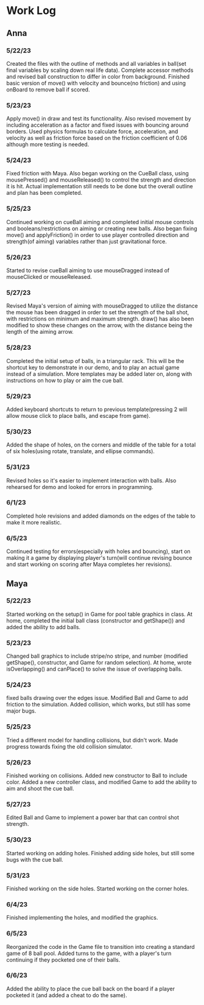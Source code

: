 # Work Log

## Anna

### 5/22/23

Created the files with the outline of methods and all variables in ball(set final variables by scaling down real life data). Complete accessor methods and revised ball construction to differ in color from background. Finished basic version of move() with velocity and bounce(no friction) and using onBoard to remove ball if scored.

### 5/23/23

Apply move() in draw and test its functionality. Also revised movement by including acceleration as a factor and fixed issues with bouncing around borders. Used physics formulas to calculate force, acceleration, and velocity as well as friction force based on the friction coefficient of 0.06 although more testing is needed.

### 5/24/23

Fixed friction with Maya. Also began working on the CueBall class, using mousePressed() and mouseReleased() to control the strength and direction it is hit. Actual implementation still needs to be done but the overall outline and plan has been completed.

### 5/25/23

Continued working on cueBall aiming and completed initial mouse controls and booleans/restrictions on aiming or creating new balls. Also began fixing move() and applyFriction() in order to use player controlled direction and strength(of aiming) variables rather than just gravitational force.

### 5/26/23

Started to revise cueBall aiming to use mouseDragged instead of mouseClicked or mouseReleased.

### 5/27/23

Revised Maya's version of aiming with mouseDragged to utilize the distance the mouse has been dragged in order to set the strength of the ball shot, with restrictions on minimum and maximum strength. draw() has also been modified to show these changes on the arrow, with the distance being the length of the aiming arrow.

### 5/28/23

Completed the initial setup of balls, in a triangular rack. This will be the shortcut key to demonstrate in our demo, and to play an actual game instead of a simulation. More templates may be added later on, along with instructions on how to play or aim the cue ball.

### 5/29/23

Added keyboard shortcuts to return to previous template(pressing 2 will allow mouse click to place balls, and escape from game).

### 5/30/23

Added the shape of holes, on the corners and middle of the table for a total of six holes(using rotate, translate, and ellipse commands).

### 5/31/23

Revised holes so it's easier to implement interaction with balls. Also rehearsed for demo and looked for errors in programming.

### 6/1/23

Completed hole revisions and added diamonds on the edges of the table to make it more realistic.

### 6/5/23

Continued testing for errors(especially with holes and bouncing), start on making it a game by displaying player's turn(will continue revising bounce and start working on scoring after Maya completes her revisions).

## Maya

### 5/22/23

Started working on the setup() in Game for pool table graphics in class. At home, completed the initial ball class (constructor and getShape()) and added the ability to add balls.

### 5/23/23

Changed ball graphics to include stripe/no stripe, and number (modified getShape(), constructor, and Game for random selection). At home, wrote isOverlapping() and canPlace() to solve the issue of overlapping balls.

### 5/24/23

fixed balls drawing over the edges issue. Modified Ball and Game to add friction to the simulation. Added collision, which works, but still has some major bugs.

### 5/25/23

Tried a different model for handling collisions, but didn't work. Made progress towards fixing the old collision simulator.

### 5/26/23

Finished working on collisions. Added new constructor to Ball to include color. Added a new controller class, and modified Game to add the ability to aim and shoot the cue ball.

### 5/27/23

Edited Ball and Game to implement a power bar that can control shot strength.

### 5/30/23

Started working on adding holes. Finished adding side holes, but still some bugs with the cue ball.

### 5/31/23

Finished working on the side holes. Started working on the corner holes.

### 6/4/23

Finished implementing the holes, and modified the graphics.

### 6/5/23

Reorganized the code in the Game file to transition into creating a standard game of 8 ball pool. Added turns to the game, with a player's turn continuing if they pocketed one of their balls.

### 6/6/23

Added the ability to place the cue ball back on the board if a player pocketed it (and added a cheat to do the same).
